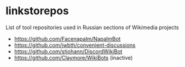 # linkstorepos
List of tool repositories used in Russian sections of Wikimedia projects

* https://github.com/Facenapalm/NapalmBot
* https://github.com/jwbth/convenient-discussions
* https://github.com/stjohann/DiscordWikiBot
* https://github.com/Claymore/WikiBots (inactive)
